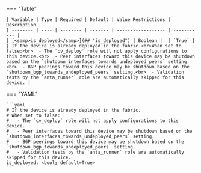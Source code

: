 <!--
  ~ Copyright (c) 2025 Arista Networks, Inc.
  ~ Use of this source code is governed by the Apache License 2.0
  ~ that can be found in the LICENSE file.
  -->
=== "Table"

    | Variable | Type | Required | Default | Value Restrictions | Description |
    | -------- | ---- | -------- | ------- | ------------------ | ----------- |
    | [<samp>is_deployed</samp>](## "is_deployed") | Boolean |  | `True` |  | If the device is already deployed in the fabric.<br>When set to false:<br>  - The `cv_deploy` role will not apply configurations to this device.<br>  - Peer interfaces toward this device may be shutdown based on the `shutdown_interfaces_towards_undeployed_peers` setting.<br>  - BGP peerings toward this device may be shutdown based on the `shutdown_bgp_towards_undeployed_peers` setting.<br>  - Validation tests by the `anta_runner` role are automatically skipped for this device. |

=== "YAML"

    ```yaml
    # If the device is already deployed in the fabric.
    # When set to false:
    #   - The `cv_deploy` role will not apply configurations to this device.
    #   - Peer interfaces toward this device may be shutdown based on the `shutdown_interfaces_towards_undeployed_peers` setting.
    #   - BGP peerings toward this device may be shutdown based on the `shutdown_bgp_towards_undeployed_peers` setting.
    #   - Validation tests by the `anta_runner` role are automatically skipped for this device.
    is_deployed: <bool; default=True>
    ```
